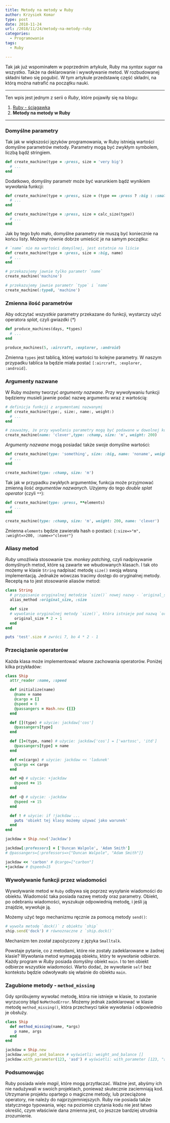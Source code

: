 ```yaml
---
title: Metody na metody w Ruby
author: Krzysiek Komar
type: post
date: 2018-11-24
url: /2018/11/24/metody-na-metody-ruby
categories:
  - Programowanie
tags:
  - Ruby    

---
```


Tak jak już wspominałem w poprzednim artykule, Ruby ma _syntax sugar_ na wszystko. Także na deklarowanie i wywoływanie metod. W rozbudowanej składni łatwo się pogubić. W tym artykule przedstawię część składni, na którą można natrafić na początku nauki.

____

Ten wpis jest jednym z serii o _Ruby_, które pojawiły się na blogu:

1. [Ruby - ściągawka](/2018/10/24/ruby-sciagawka/)
2. **Metody na metody w Ruby**

____


### Domyślne parametry

Tak jak w większości języków programowania, w Ruby istnieją wartości domyślne parametrów metody. Parametry mogą być zwykłym symbolem, liczbą bądź stringiem.

```ruby
def create_machine(type = :press, size = 'very big')
  # ...
end
```

Dodatkowo, domyślny parametr może być warunkiem bądź wynikiem wywołania funkcji:

```ruby
def create_machine(type = :press, size = (type == :press ? :big : :small))
  # ...
end

def create_machine(type = :press, size = calc_size(type))
  # ...
end
```

Jak by tego było mało, domyślne parametry nie muszą być koniecznie na końcu listy. Możemy równie dobrze umieścić je na samym początku:

```ruby
# `name` nie ma wartości domyślnej, jest ostatnie na liście
def create_machine(type = :press, size = :big, name) 
  # ...
end

# przekazujemy jawnie tylko parametr `name`
create_machine('machine') 

# przekazujemy jawnie parametr `type` i `name`
create_machine(:typeB, 'machine') 
```


### Zmienna ilość parametrów

Aby odczytać _wszystkie_ parametry przekazane do funkcji, wystarczy użyć operatora _splat_, czyli gwiazdki (_*_)

```ruby
def produce_machines(days, *types)
  # ...
end

produce_machines(5, :aircraft, :explorer, :android)
```
Zmienna `types` jest tablicą, której wartości to kolejne parametry. W naszym przypadku tablica ta będzie miała postać `[:aircraft, :explorer, :android]`.


### Argumenty nazwane

W Ruby możemy tworzyć _argumenty nazwane_. Przy wywoływaniu funkcji będziemy musieli jawnie podać nazwę argumentu wraz z wartością:

```ruby
# definicja funkcji z argumentami nazwanymi
def create_machine(type:, size:, name:, weight:)
  # ...
end

# zauważmy, że przy wywołaniu parametry mogą być podawane w dowolnej kolejności
create_machine(name: 'clever',type: :champ, size: 'm', weight: 200)
```

_Argumenty nazwane_ mogą posiadać także swoje domyślne wartości:

```ruby
def create_machine(type: 'something', size: :big, name: 'noname', weight: 100)
  # ...
end

create_machine(type: :champ, size: 'm')
```

Tak jak w przypadku zwykłych argumentów, funkcja może przyjmować zmienną ilość _argumentów nazwanych_. Użyjemy do tego _double splat operator_ (czyli `**`):

```ruby
def create_machine(type: :press, **elements)
  # ...
end

create_machine(type: :champ, size: 'm', weight: 200, name: 'clever')
```

Zmienna `elements` będzie zawierała hash o postaci: `{:size=>"m", :weight=>200, :name=>"clever"}`


### Aliasy metod

_Ruby_ umożliwia stosowanie tzw. _monkey patching_, czyli nadpisywanie domyślnych metod, które są zawarte we wbudowanych klasach. I tak oto możemy w klasie `String` nadpisać metodę `size()` swoją własną implementacją. Jednakże wówczas tracimy dostęp do oryginalnej metody. Receptą na to jest stosowanie aliasów metod:

```ruby
class String
  # przypisanie oryginalnej metodzie `size()` nowej nazwy - `original_size()`
  alias_method :original_size, :size

  def size
  # wywołanie oryginalnej metody `size()`, która istnieje pod nazwą `original_size()`
    original_size * 2 - 1 
  end
end

puts 'test'.size # zwróci 7, bo 4 * 2 - 1
```

### Przeciążanie operatorów

Każda klasa może implementować własne zachowania operatorów. Poniżej kilka przykładów:

```ruby
class Ship
  attr_reader :name, :speed

  def initialize(name)
    @name = name
    @cargo = []
    @speed = 0
    @passangers = Hash.new {[]}
  end

  def [](type) # użycie: jackdaw['cos']
    @passangers[type]
  end

  def []=(type, name) # użycie: jackdaw['cos'] = ['wartosc', 'itd']
    @passangers[type] = name
  end

  def <<(cargo) # użycie: jackdaw << 'ladunek'
    @cargo << cargo
  end

  def +@ # użycie: +jackdaw
    @speed += 15
  end

  def -@ # użycie: -jackdaw
    @speed -= 15
  end

  def ! # użycie: if !jackdaw ...
    puts 'obiekt tej klasy możemy używać jako warunek'
  end
end

jackdaw = Ship.new('Jackdaw')

jackdaw[:professors] = ['Duncan Walpole', 'Adam Smith'] 
# @passangers={:professors=>["Duncan Walpole", "Adam Smith"]}

jackdaw << 'carbon' # @cargo=["carbon"]
+jackdaw # @speed=15
```


### Wywoływanie funkcji przez wiadomości

Wywoływanie metod w `Ruby` odbywa się poprzez wysyłanie wiadomości do obiektu. Wiadomość taka posiada nazwę metody oraz parametry. Obiekt, po odebraniu wiadomości, wyszukuje odpowiednią metodę, i jeśli ją znajdzie, wywołuje ją. 

Możemy użyć tego mechanizmu ręcznie za pomocą metody `send()`:
    
```ruby
# wywoła metodę `dock()` z obiektu `ship`
ship.send('dock') # równoznaczne z `ship.dock()`
```

Mechanizm ten został zapożyczony z języka `Smalltalk`.

Powstaje pytanie, co z metodami, które nie zostały zadeklarowane w żadnej klasie? Wywołania metod wymagają obiektu, który te wywołanie odbierze. Każdy program w _Ruby_ posiada domyślny obiekt `main`. I to ten obiekt odbierze wszystkie wiadomości. Warto dodać, że wywołanie `self` bez kontekstu będzie odwoływało się właśnie do obiektu `main`.

### Zagubione metody - `method_missing`

Gdy spróbujemy wywołać metodę, która nie istnieje w klasie, to zostanie wyrzucony błąd `NoMethodError`. Możemy jednak zadeklarować w klasie metodę `method_missing()`, która przechwyci takie wywołania i odpowiednio je obsłuży.

```ruby
class Ship
  def method_missing(name, *args)
    p name, args
  end
end

jackdaw = Ship.new
jackdaw.weight_and_balance # wyświetli: weight_and_balance []
jackdaw.with_parameter(123, 'asd') # wyświetli: with_parameter [123, "asd"]
```

### Podsumowując
Ruby posiada wiele _magii_, które mogą przytłaczać. Ważne jest, abyśmy ich nie nadużywali w swoich projektach, ponieważ skutecznie zaciemniają kod. Utrzymanie projektu opartego o magiczne metody, lub przeciążone operatory, nie należy do najprzyjemniejszych. Ruby nie posiada także statycznego typowania, więc na poziomie czytania kodu nie jest łatwo określić, czym właściwie dana zmienna jest, co jeszcze bardziej utrudnia zrozumienie.

